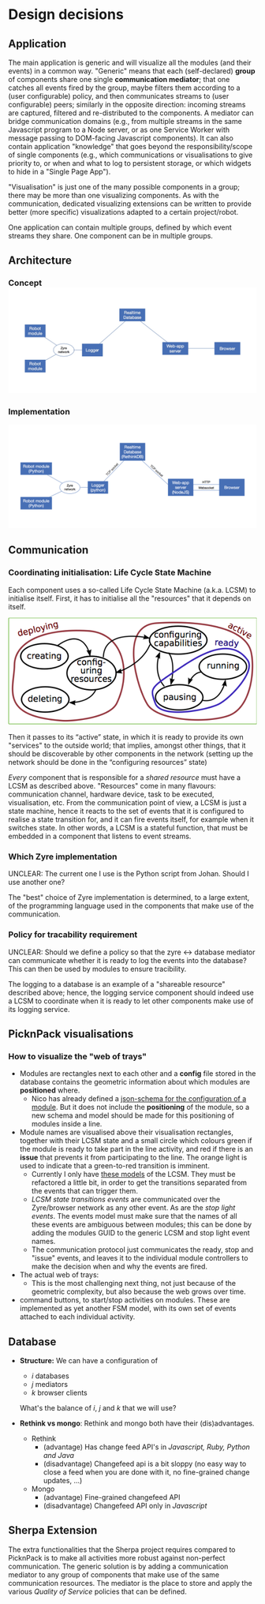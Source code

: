 # Design decisions

## Application

The main application is generic and will visualize all the modules (and their events) in a common way. "Generic" means that each (self-declared) **group** of components share one single **communication mediator**; that one catches all events fired by the group, maybe filters them according to a (user configurable) policy, and then communicates streams to (user configurable) peers; similarly in the opposite direction: incoming streams are captured, filtered and re-distributed to the components.
A mediator can bridge communication domains (e.g., from multiple streams in the same Javascript program to a Node server, or as one Service Worker with message passing to DOM-facing Javascript components). It can also contain application "knowledge" that goes beyond the responsibility/scope of single components (e.g., which communications or visualisations to give priority to, or when and what to log to persistent storage, or which widgets to hide in a "Single Page App").

"Visualisation" is just one of the many possible components in a group; there may be more than one visualizing components. As with the communication, dedicated visualizing extensions can be written to provide better (more specific) visualizations adapted to a certain project/robot.

One application can contain multiple groups, defined by which event streams
they share. One component can be in multiple groups.

## Architecture

 ### Concept![ArchitectureGraphConcept](imports/ArchitectureGraphConcept.jpg)

### Implementation

 ![ArchitectureGraphImplementation](imports/ArchitectureGraphImplementation.jpg)

## Communication

### Coordinating initialisation: Life Cycle State Machine
Each component uses a so-called Life Cycle State Machine (a.k.a. LCSM) to initialise itself. First, it has to initialise all the "resources" that it depends on itself.


![hierarchical lifecycle state machine](imports/LifeCycleStateMachine-hierarchical.png)

Then it passes to its “active” state, in which it is ready to provide its own "services" to the outside world; that implies, amongst other things, that it should be discoverable by other components in the network (setting up the network should be done in the “configuring resources” state)

*Every* component that is responsible for a *shared resource* must have a LCSM as described above. "Resources" come in many flavours: communication channel, hardware device, task to be executed, visualisation, etc. From the communication point of view, a LCSM is just a state machine, hence it reacts to the set of events that it is configured to realise a state transition for, and it can fire events itself, for example when it switches state. In other words, a LCSM is a stateful function, that must be embedded in a component that listens to event streams.

### Which Zyre implementation
UNCLEAR: The current one I use is the Python script from Johan. Should I use another one?

The "best" choice of Zyre implementation is determined, to a large extent, of the programming language used in the components that make use of the communication.

### Policy for tracability requirement
UNCLEAR: Should we define a policy so that the zyre <-> database mediator can communicate whether it is ready to log the events into the database? This can then be used by modules to ensure tracibility.

The logging to a database is an example of a "shareable resource" described above; hence, the logging service component should indeed use a LCSM to coordinate when it is ready to let other components make use of its logging service.

## PicknPack visualisations
### How to visualize the "web of trays"
- Modules are rectangles next to each other and a **config** file stored in the database contains the geometric information about which modules are **positioned** where.
  - Nico has already defined a [json-schema for the configuration of a module](https://gitlab.mech.kuleuven.be/rob-picknpack/pnp-line/blob/633dda2ae2d00875301e3bcc9436d2001515ec99/json_models/configuration_schema.json). But it does not include the **positioning** of the module, so a new schema and model should be made for this positioning of modules inside a line.
- Module names are visualised above their visualisation rectangles, together with their LCSM state and a small circle which colours green if the module is ready to take part in the line activity, and red if there is an **issue** that prevents it from participating to the line. The orange light is used to indicate that a green-to-red transition is imminent.
  - Currently I only have [these models](imports/rFSM) of the LCSM. They must be refactored a little bit, in order to get the transitions separated from the events that can trigger them.
  - *LCSM state transitions events* are communicated over the Zyre/browser network as any other event. As are the *stop light events*. The events model must make sure that the names of all these events are ambiguous between modules; this can be done by adding the modules GUID to the generic LCSM and stop light event names.
  - The communication protocol just communicates the ready, stop and "issue" events, and leaves it to the individual module controllers to make the decision when and why the events are fired.
- The actual web of trays:
  - This is the most challenging next thing, not just because of the geometric complexity, but also because the web grows over time.
- command buttons, to start/stop activities on modules. These are implemented as yet another FSM model, with its own set of events attached to each individual activity.

## Database

- **Structure:** We can have a configuration of
  - *i* databases
  - *j* mediators
  - *k* browser clients

  What's the balance of *i*, *j* and *k* that we will use?


- **Rethink vs mongo**: Rethink and mongo both have their (dis)advantages.
  - Rethink
    - (advantage) Has change feed API's in *Javascript, Ruby, Python and Java*
    - (disadvantage) Changefeed api is a bit sloppy (no easy way to close a feed when you are done with it, no fine-grained change updates, ...)
  - Mongo
    - (advantage) Fine-grained changefeed API
    - (disadvantage) Changefeed API only in *Javascript*

## Sherpa Extension
The extra functionalities that the Sherpa project requires compared to PicknPack is to make all activities more robust against non-perfect communication. The generic solution is by adding a communication mediator to any group of components that make use of the same communication resources. The mediator is the place to store and apply the various *Quality of Service* policies that can be defined.
